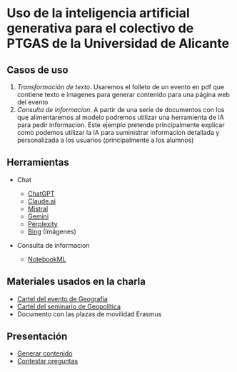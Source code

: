 # Uso de la inteligencia artificial generativa para el colectivo de PTGAS de la Universidad de Alicante

## Casos de uso
1. *Transformación de texto*. Usaremos el folleto de un evento en pdf que contiene texto e imagenes para generar contenido para una página web del evento
2. *Consulta de informacion*. A partir de una serie de documentos con los que alimentaremos al modelo podremos utilizar una herramienta de IA para pedir informacion. Este ejemplo pretende principalmente explicar como podemos utilizar la IA para suministrar informacion detallada y personalizada a los usuarios (principalmente a los alumnos)

## Herramientas 
- Chat
  - [ChatGPT](https://chatgpt.com)
  - [Claude.ai](https://claude.ai)
  - [Mistral](https://chat.mistral.ai)
  - [Gemini](https://gemini.google.com/?hl=es-ES)
  - [Perplexity](https://www.perplexity.ai)
  - [Bing](https://www.bing.com/images/create) (Imágenes)

- Consulta de informacion
  - [NotebookML](ttps://notebooklm.google.com/)
 
## Materiales usados en la charla
- [Cartel del evento de Geografía](https://dagrygf.ua.es/de/documentos/2024-seminario-ot-la-region-y-la-ciudad/la-region-y-la-ciudad-seminario-ot-2024.jpg)
- [Cartel del seminario de Geopolítica](https://web.ua.es/es/estudios-geopolitica/documentos/programa-iii-geopolitica-2024.pdf)
- Documento con las plazas de movilidad Erasmus

## Presentación
- [Generar contenido](./diapositivas/presentacion/generar-contenido.md)
- [Contestar preguntas](./diapositivas/presentacion/contestar-preguntas.md)


